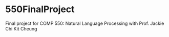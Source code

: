 # 550FinalProject
Final project for COMP 550: Natural Language Processing with Prof. Jackie Chi Kit Cheung
